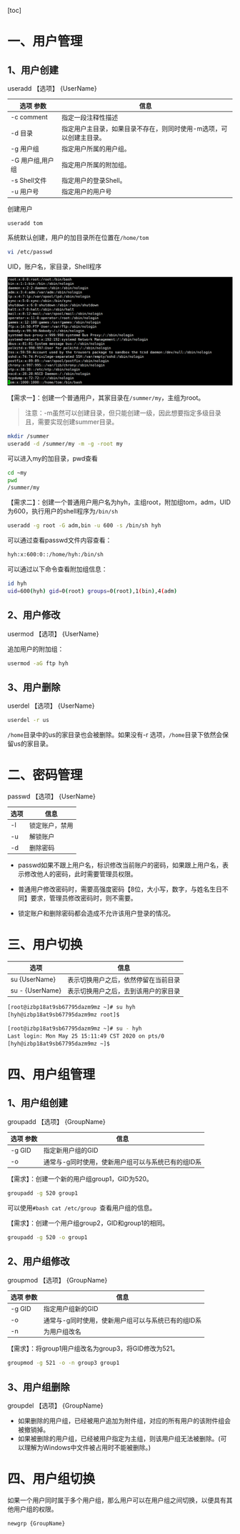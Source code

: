 [toc]

# 一、用户管理

## 1、用户创建

useradd 【选项】 {UserName}

| 选项 参数 | 信息     |
| ---- | ---- |
|  -c comment    |   指定一段注释性描述     |
|   -d 目录    |    指定用户主目录，如果目录不存在，则同时使用-m选项，可以创建主目录。  |
|   -g 用户组    |    指定用户所属的用户组。  |
|   -G 用户组,用户组   |   指定用户所属的附加组。   |
|  -s Shell文件     |  指定用户的登录Shell。    |
|   -u 用户号    |   指定用户的用户号   |

创建用户

```bash
useradd tom
```

系统默认创建，用户的加目录所在位置在`/home/tom`

```bash
vi /etc/passwd
```

UID，账户名，家目录，Shell程序

![image-20200525120052554](img/tom.png)

【需求一】：创建一个普通用户，其家目录在`/summer/my`，主组为root。

> 注意：-m虽然可以创建目录，但只能创建一级，因此想要指定多级目录且，需要实现创建summer目录。

```bash
mkdir /summer 
useradd -d /summer/my -m -g -root my
```

可以进入my的加目录，pwd查看

```bash
cd ~my
pwd 
/summer/my
```

【需求二】：创建一个普通用户用户名为hyh，主组root，附加组tom，adm，UID为600，执行用户的shell程序为`/bin/sh`

```bash
useradd -g root -G adm,bin -u 600 -s /bin/sh hyh
```

可以通过查看passwd文件内容查看：

```bash
hyh:x:600:0::/home/hyh:/bin/sh
```

可以通过以下命令查看附加组信息：

```bash
id hyh
uid=600(hyh) gid=0(root) groups=0(root),1(bin),4(adm)
```

## 2、用户修改

usermod 【选项】 {UserName}

追加用户的附加组：

```bash
usermod -aG ftp hyh
```

## 3、用户删除

userdel 【选项】 {UserName}

```bash
userdel -r us
```

`/home`目录中的us的家目录也会被删除。如果没有-r 选项，`/home`目录下依然会保留us的家目录。

# 二、密码管理

passwd 【选项】 {UserName}

| 选项 | 信息           |
| ---- | -------------- |
| -l   | 锁定账户，禁用 |
| -u   | 解锁账户       |
| -d   | 删除密码       |

- passwd如果不跟上用户名，标识修改当前账户的密码，如果跟上用户名，表示修改他人的密码，此时需要管理员权限。

- 普通用户修改密码时，需要高强度密码【8位，大小写，数字，与姓名生日不同】要求，管理员修改密码时，则不需要。

- 锁定账户和删除密码都会造成不允许该用户登录的情况。

# 三、用户切换

| 选项            | 信息                                 |
| --------------- | ------------------------------------ |
| su {UserName}   | 表示切换用户之后，依然停留在当前目录 |
| su - {UserName} | 表示切换用户之后，去到该用户的家目录 |

```bash
[root@izbp18at9sb67795dazm9mz ~]# su hyh
[hyh@izbp18at9sb67795dazm9mz root]$ 
```

```bash
[root@izbp18at9sb67795dazm9mz ~]# su - hyh
Last login: Mon May 25 15:11:49 CST 2020 on pts/0
[hyh@izbp18at9sb67795dazm9mz ~]$
```

# 四、用户组管理

## 1、用户组创建

groupadd 【选项】 {GroupName}

| 选项 参数 | 信息                                               |
| --------- | -------------------------------------------------- |
| -g GID    | 指定新用户组的GID                                  |
| -o        | 通常与-g同时使用，使新用户组可以与系统已有的组ID系 |

【需求】：创建一个新的用户组group1，GID为520。

```bash
groupadd -g 520 group1
```

可以使用`#bash cat /etc/group `查看用户组的信息。

【需求】：创建一个用户组group2，GID和group1的相同。

```bash
groupadd -g 520 -o group1
```

## 2、用户组修改

groupmod 【选项】 {GroupName}

| 选项 参数 | 信息                                               |
| --------- | -------------------------------------------------- |
| -g GID    | 指定用户组新的GID                                  |
| -o        | 通常与-g同时使用，使新用户组可以与系统已有的组ID系 |
| -n        | 为用户组改名                                       |

【需求】：将group1用户组改名为group3，将GID修改为521。

```bash
groupmod -g 521 -o -n group3 group1
```

## 3、用户组删除

groupdel 【选项】 {GroupName}

- 如果删除的用户组，已经被用户追加为附件组，对应的所有用户的该附件组会被撤销掉。
- 如果被删除的用户组，已经被用户指定为主组，则该用户组无法被删除。(可以理解为Windows中文件被占用时不能被删除。)

# 四、用户组切换

如果一个用户同时属于多个用户组，那么用户可以在用户组之间切换，以便具有其他用户组的权限。

```bash
newgrp {GroupName}
```

